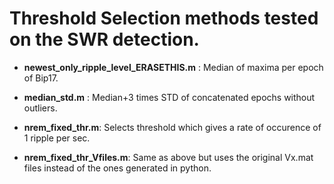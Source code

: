 # Threshold Selection methods tested on the SWR detection. 

* **newest_only_ripple_level_ERASETHIS.m** : Median of maxima per epoch of Bip17. 

* **median_std.m** : Median+3 times STD of concatenated epochs without outliers. 

* **nrem_fixed_thr.m**: Selects threshold which gives a rate of occurence of 1 ripple per sec. 

* **nrem_fixed_thr_Vfiles.m**: Same as above but uses the original Vx.mat files instead of the ones generated in python. 
